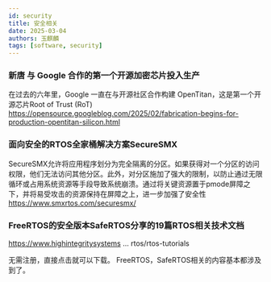 ```yaml
---
id: security
title: 安全相关
date: 2025-03-04
authors: 玉麒麟
tags: [software, security]
---
```


<!-- truncate -->

 

### 新唐 与 Google 合作的第一个开源加密芯片投入生产
在过去的六年里，Google 一直在与开源社区合作构建 OpenTitan，这是第一个开源芯片Root of Trust (RoT)
https://opensource.googleblog.com/2025/02/fabrication-begins-for-production-opentitan-silicon.html


### 面向安全的RTOS全家桶解决方案SecureSMX
SecureSMX允许将应用程序划分为完全隔离的分区。如果获得对一个分区的访问权限，他们无法访问其他分区。此外，对分区施加了强大的限制，以防止通过无限循环或占用系统资源等手段导致系统崩溃。通过将关键资源置于pmode屏障之下，并将易受攻击的资源保持在屏障之上，进一步加强了安全性
https://www.smxrtos.com/securesmx/

### FreeRTOS的安全版本SafeRTOS分享的19篇RTOS相关技术文档

https://www.highintegritysystems ... rtos/rtos-tutorials

无需注册，直接点击就可以下载。
FreeRTOS，SafeRTOS相关的内容基本都涉及到了。